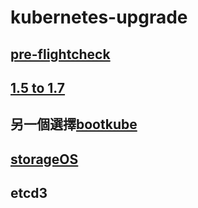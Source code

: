 # kubernetes-upgrade

## [pre-flightcheck](pre-flightcheck.md)
## [1.5 to 1.7](5to7.md)
## 另一個選擇[bootkube](bootkube.md)
## [storageOS](#storageos.md)
## etcd3